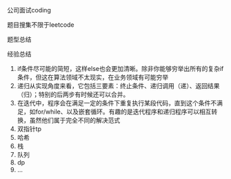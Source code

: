 公司面试coding

题目搜集不限于leetcode

题型总结

经验总结

1. if条件尽可能的简短，这样else也会更加清晰。除非你能够穷举出所有的复杂if条件，但这在算法领域不太现实，在业务领域有可能穷举
2. 递归从实现角度来看，它包括三要素：终止条件、递归调用（递）、返回结果（归）；特别的后两步有时候还可以合并。
3. 在迭代中，程序会在满足一定的条件下重复执行某段代码，直到这个条件不满足，如for/while、以及嵌套循环。有趣的是迭代程序和递归程序可以相互转换，虽然他们属于完全不同的解决范式
4. 双指针tp
5. 哈希
6. 栈
7. 队列
8. dp
9. ...
